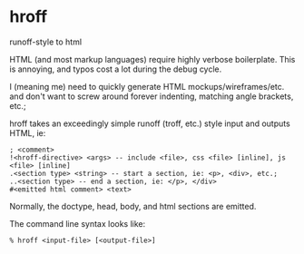 # hroff
runoff-style to html

HTML (and most markup languages) require highly verbose boilerplate.  This is annoying, and typos cost a lot during the debug cycle.

I (meaning me) need to quickly generate HTML mockups/wireframes/etc. and don't want to screw around forever indenting, matching angle brackets, etc.;

hroff takes an exceedingly simple runoff (troff, etc.) style input and outputs HTML, ie:
~~~
; <comment>
!<hroff-directive> <args> -- include <file>, css <file> [inline], js <file> [inline]
.<section type> <string> -- start a section, ie: <p>, <div>, etc.;
..<section type> -- end a section, ie: </p>, </div>
#<emitted html comment> <text>
~~~

Normally, the doctype, head, body, and html sections are emitted.

The command line syntax looks like:
~~~
% hroff <input-file> [<output-file>]
~~~
